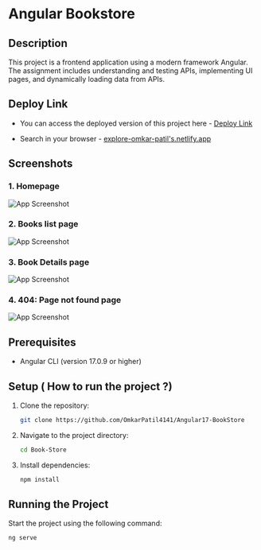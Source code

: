 # Angular Bookstore

## Description

This project is a  frontend application using a modern framework  Angular. The assignment includes understanding and testing APIs, implementing UI pages, and dynamically loading data from APIs.

## Deploy Link

- You can access the deployed version of this project here - [Deploy Link](https://main--angular-bookstore.netlify.app/)

- Search in your browser - [explore-omkar-patil's.netlify.app](https://main--angular-bookstore.netlify.app/)

## Screenshots

### 1. Homepage
![App Screenshot](https://ibb.co/WchRKB6)

### 2. Books list page
![App Screenshot](https://ibb.co/7bfNcBB)

### 3. Book Details page
![App Screenshot](https://ibb.co/gwqTSRW)

### 4. 404: Page not found page
![App Screenshot](https://ibb.co/FWrTVhj)


## Prerequisites

- Angular CLI (version 17.0.9 or higher)

## Setup ( How to run the project ?)


1. Clone the repository:

    ```bash
    git clone https://github.com/OmkarPatil4141/Angular17-BookStore
    ```

2. Navigate to the project directory:

    ```bash
    cd Book-Store
    ```

3. Install dependencies:

    ```bash
    npm install
    ```

## Running the Project

Start the project using the following command:

```bash
ng serve
